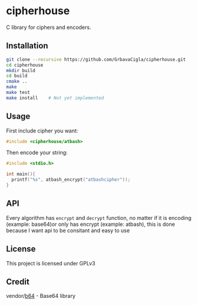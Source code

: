 # cipherhouse
C library for ciphers and encoders.

## Installation
```sh
git clone --recursive https://github.com/GrbavaCigla/cipherhouse.git
cd cipherhouse
mkdir build
cd build
cmake ..
make
make test
make install    # Not yet implemented
```
## Usage

First include cipher you want:
```c
#include <cipherhouse/atbash>
```

Then encode your string:
```c
#include <stdio.h>

int main(){
  printf("%s", atbash_encrypt("atbashcipher"));
}
```
## API
Every algorithm has `encrypt` and `decrypt` function, no matter if it is encoding (example: base64)or only has encrypt (example: atbash), this is done because I want api to be consitant and easy to use

## License
This project is licensed under GPLv3

## Credit
vendor/[b64](https://github.com/littlstar/b64.c) - Base64 library
